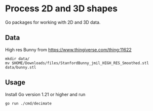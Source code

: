 # Process 2D and 3D shapes
Go packages for working with 2D and 3D data.

## Data
High res Bunny from https://www.thingiverse.com/thing:11622

``` shell
mkdir data/
mv $HOME/Downloads/files/StanfordBunny_jmil_HIGH_RES_Smoothed.stl data/bunny.stl
```

## Usage
Install Go version 1.21 or higher and run

``` shell
go run ./cmd/decimate
```
